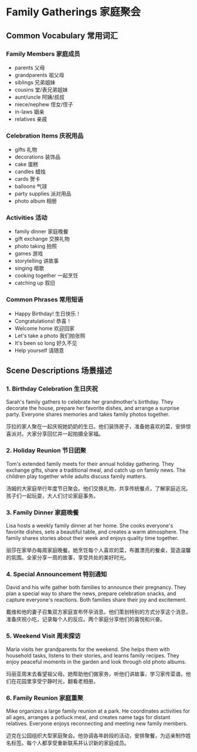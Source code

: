 # Family Gatherings 家庭聚会

## Common Vocabulary 常用词汇

### Family Members 家庭成员
- parents 父母
- grandparents 祖父母
- siblings 兄弟姐妹
- cousins 堂/表兄弟姐妹
- aunt/uncle 阿姨/叔叔
- niece/nephew 侄女/侄子
- in-laws 姻亲
- relatives 亲戚

### Celebration Items 庆祝用品
- gifts 礼物
- decorations 装饰品
- cake 蛋糕
- candles 蜡烛
- cards 贺卡
- balloons 气球
- party supplies 派对用品
- photo album 相册

### Activities 活动
- family dinner 家庭晚餐
- gift exchange 交换礼物
- photo taking 拍照
- games 游戏
- storytelling 讲故事
- singing 唱歌
- cooking together 一起烹饪
- catching up 叙旧

### Common Phrases 常用短语
- Happy Birthday! 生日快乐！
- Congratulations! 恭喜！
- Welcome home 欢迎回家
- Let's take a photo 我们拍张照
- It's been so long 好久不见
- Help yourself 请随意

## Scene Descriptions 场景描述

### 1. Birthday Celebration 生日庆祝
Sarah's family gathers to celebrate her grandmother's birthday. They decorate the house, prepare her favorite dishes, and arrange a surprise party. Everyone shares memories and takes family photos together.

莎拉的家人聚在一起庆祝她奶奶的生日。他们装饰房子，准备她喜欢的菜，安排惊喜派对。大家分享回忆并一起拍摄全家福。

### 2. Holiday Reunion 节日团聚
Tom's extended family meets for their annual holiday gathering. They exchange gifts, share a traditional meal, and catch up on family news. The children play together while adults discuss family matters.

汤姆的大家庭举行年度节日聚会。他们交换礼物，共享传统餐点，了解家庭近况。孩子们一起玩耍，大人们讨论家庭事务。

### 3. Family Dinner 家庭晚餐
Lisa hosts a weekly family dinner at her home. She cooks everyone's favorite dishes, sets a beautiful table, and creates a warm atmosphere. The family shares stories about their week and enjoys quality time together.

丽莎在家举办每周家庭晚餐。她烹饪每个人喜欢的菜，布置漂亮的餐桌，营造温馨的氛围。全家分享一周的故事，享受共处的美好时光。

### 4. Special Announcement 特别通知
David and his wife gather both families to announce their pregnancy. They plan a special way to share the news, prepare celebration snacks, and capture everyone's reactions. Both families share their joy and excitement.

戴维和他的妻子召集双方家庭宣布怀孕消息。他们策划特别的方式分享这个消息，准备庆祝小吃，记录每个人的反应。两个家庭分享他们的喜悦和兴奋。

### 5. Weekend Visit 周末探访
Maria visits her grandparents for the weekend. She helps them with household tasks, listens to their stories, and learns family recipes. They enjoy peaceful moments in the garden and look through old photo albums.

玛丽亚周末去看望祖父母。她帮助他们做家务，听他们讲故事，学习家传菜谱。他们在花园里享受宁静时光，翻看老相册。

### 6. Family Reunion 家庭重聚
Mike organizes a large family reunion at a park. He coordinates activities for all ages, arranges a potluck meal, and creates name tags for distant relatives. Everyone enjoys reconnecting and meeting new family members.

迈克在公园组织大型家庭聚会。他协调各年龄段的活动，安排聚餐，为远亲制作姓名标签。每个人都享受重新联系并认识新的家庭成员。 
